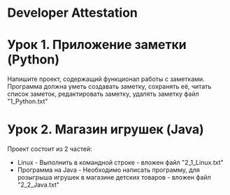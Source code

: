 # Developer Attestation

# Урок 1. Приложение заметки (Python)
Напишите проект, содержащий функционал работы с заметками. Программа должна уметь создавать заметку, сохранять её, читать список заметок, редактировать заметку, удалять заметку
файл "1_Python.txt"

# Урок 2. Магазин игрушек (Java)
Проект состоит из 2 частей:
- Linux - Выполнить в командной строке - вложен файл "2_1_Linux.txt"
- Программа на Java - Необходимо написать программу, для розыгрыша игрушек в магазине детских товаров - вложен файл "2_2_Java.txt"

